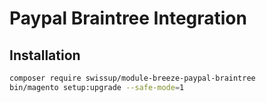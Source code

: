 # Paypal Braintree Integration

## Installation

```bash
composer require swissup/module-breeze-paypal-braintree
bin/magento setup:upgrade --safe-mode=1
```

